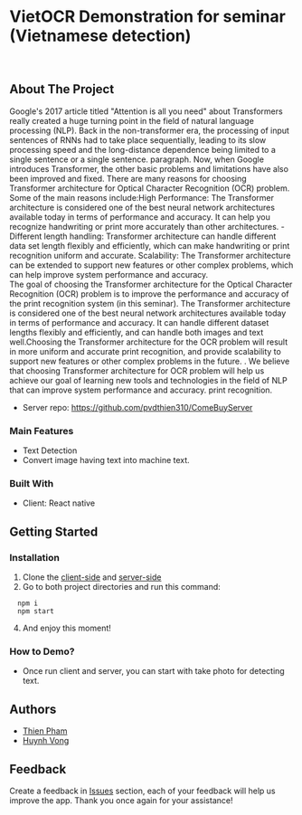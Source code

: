 
# VietOCR Demonstration for seminar (Vietnamese detection)
<br />

<!-- ABOUT THE PROJECT -->
## About The Project
  Google's 2017 article titled "Attention is all you need" about Transformers really created a huge turning point in the field of natural language processing (NLP). Back in the non-transformer era, the processing of input sentences of RNNs had to take place sequentially, leading to its slow processing speed and the long-distance dependence being limited to a single sentence or a single sentence. paragraph. Now, when Google introduces Transformer, the other basic problems and limitations have also been improved and fixed. There are many reasons for choosing Transformer architecture for Optical Character Recognition (OCR) problem. Some of the main reasons include:High Performance: The Transformer architecture is considered one of the best neural network architectures available today in terms of performance and accuracy. It can help you recognize handwriting or print more accurately than other architectures. - Different length handling: Transformer architecture can handle different data set length flexibly and efficiently, which can make handwriting or print recognition uniform and accurate. Scalability: The Transformer architecture can be extended to support new features or other complex problems, which can help improve system performance and accuracy.
  <br />
  The goal of choosing the Transformer architecture for the Optical Character Recognition (OCR) problem is to improve the performance and accuracy of the print recognition system (in this seminar). The Transformer architecture is considered one of the best neural network architectures available today in terms of performance and accuracy. It can handle different dataset lengths flexibly and efficiently, and can handle both images and text well.Choosing the Transformer architecture for the OCR problem will result in more uniform and accurate print recognition, and provide scalability to support new features or other complex problems in the future. . We believe that choosing Transformer architecture for OCR problem will help us achieve our goal of learning new tools and technologies in the field of NLP that can improve system performance and accuracy. print recognition.
  
- Server repo: https://github.com/pvdthien310/ComeBuyServer

### Main Features
 - Text Detection
 - Convert image having text into machine text.
### Built With

 - Client: React native

<!-- GETTING STARTED -->
## Getting Started

### Installation

1. Clone the [client-side](https://github.com/pvdthien310/ComeBuyClient) and [server-side](https://github.com/pvdthien310/ComeBuyServer)
2. Go to both project directories and run this command:
``` shel
  npm i 
  npm start
```
4. And enjoy this moment!
### How to Demo? 
- Once run client and server, you can start with take photo for detecting text.

## Authors

- [Thien Pham](https://github.com/pvdthien310)
- [Huynh Vong](https://github.com/HuynhVong)

## Feedback

Create a feedback in [Issues](https://github.com/akaijs/Lanspire/issues) section, each of your feedback will help us improve the app. Thank you once again for your assistance!
